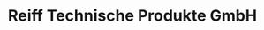 ---
title: "Reiff Technische Produkte GmbH"
url: /reutlingen/reiff-technische-produkte-gmbh/
shop: Baumarkt
---